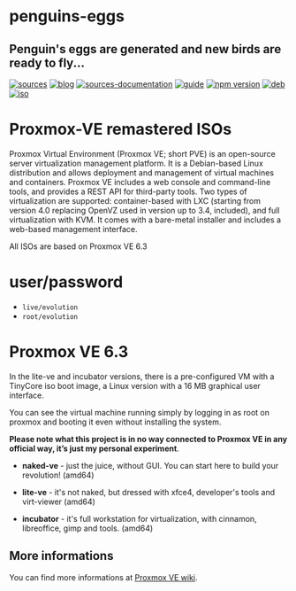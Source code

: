penguins-eggs
=============

## Penguin&#39;s eggs are generated and new birds are ready to fly...
[![sources](https://img.shields.io/badge/github-sources-blue)](https://github.com/pieroproietti/penguins-eggs)
[![blog](https://img.shields.io/badge/blog-penguin's%20eggs-blue)](https://penguins-eggs.net)
[![sources-documentation](https://img.shields.io/badge/sources-documentation-blue)](https://penguins-eggs.net/sources-documentation/index.html)
[![guide](https://img.shields.io/badge/guide-penguin's%20eggs-blue)](https://penguins-eggs.net/book/)
[![npm version](https://img.shields.io/npm/v/penguins-eggs.svg)](https://npmjs.org/package/penguins-eggs)
[![deb](https://img.shields.io/badge/deb-packages-orange)](https://sourceforge.net/projects/penguins-eggs/files/packages-deb)
[![iso](https://img.shields.io/badge/iso-images-orange)](https://sourceforge.net/projects/penguins-eggs/files/iso)

# Proxmox-VE remastered ISOs
Proxmox Virtual Environment (Proxmox VE; short PVE) is an open-source server virtualization management platform. It is a Debian-based Linux distribution and allows deployment and management of virtual machines and containers. Proxmox VE includes a web console and command-line tools, and provides a REST API for third-party tools. Two types of virtualization are supported: container-based with LXC (starting from version 4.0 replacing OpenVZ used in version up to 3.4, included), and full virtualization with KVM. It comes with a bare-metal installer and includes a web-based management interface.

All ISOs are based on Proxmox VE 6.3

# user/password
* ```live/evolution```
* ```root/evolution```

# Proxmox VE 6.3

In the lite-ve and incubator versions, there is a pre-configured VM with a TinyCore iso boot image, a Linux version with a 16 MB graphical user interface. 

You can see the virtual machine running simply by logging in as root on proxmox and booting it even without installing the system.

__Please note what this project is in no way connected to Proxmox VE in any official way, it’s just my personal experiment__.


* **naked-ve** - just the juice, without GUI. You can start here to build your revolution! (amd64)

* **lite-ve** - it's not naked, but dressed with xfce4, developer's tools and virt-viewer (amd64)

* **incubator** - it's full workstation for virtualization, with cinnamon, libreoffice, gimp and tools. (amd64)

## More informations
You can find more informations at [Proxmox VE wiki](https://pve.proxmox.com/wiki/Main_Page). 
